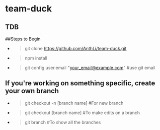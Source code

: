 # team-duck

## TDB

##Steps to Begin 

* > git clone https://github.com/AnthLi/team-duck.git
* > npm install 
* > git config user.email "your_email@example.com" #use git email

## If you're working on something specific, create your own branch

* > git checkout -n [branch name] #For new branch
* > git checkout [branch name] #To make edits on a branch
* > git branch #To show all the branches 
